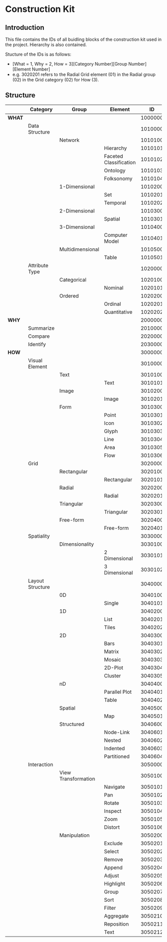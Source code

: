 # Construction Kit

## Introduction

This file contains the IDs of all buidling blocks of the construction kit used in the project. Hierarchy is also contained.

Stucture of the IDs is as follows:

* [What = 1, Why = 2, How = 3][Category Number][Group Number][Element Number]
* e.g. 3020201 refers to the Radial Grid element (01) in the Radial group (02) in the Grid category (02) for How (3).

## Structure

|  |Category|Group|Element|ID|
|--|--|--|--|--|
|**WHAT**|||		|1000000|
||Data Structure||	|1010000|
|||Network|		|1010100|
||||Hierarchy		|1010101|
||||Faceted Classification|1010102|
||||Ontology		|1010103|
||||Folksonomy		|1010104|
|||1-Dimensional|	|1010200|
||||Set			|1010201|
||||Temporal		|1010202|
|||2-Dimensional|	|1010300|
||||Spatial		|1010301|
|||3-Dimensional|	|1010400|
||||Computer Model	|1010401|
|||Multidimensional|	|1010500|
||||Table		|1010501|
||Attribute Type||	|1020000|
|||Categorical|		|1020100|
||||Nominal		|1020101|
|||Ordered|		|1020200|
||||Ordinal		|1020201|
||||Quantitative	|1020202|
|**WHY**|||		|2000000|
||Summarize||		|2010000|
||Compare||		|2020000|
||Identify||		|2030000|
|**HOW**|||		|3000000|
||Visual Element||	|3010000|
|||Text|		|3010100|	
||||Text		|3010101|
|||Image|		|3010200|
||||Image		|3010201|
|||Form|		|3010300|
||||Point		|3010301|
||||Icon		|3010302|
||||Glyph		|3010303|
||||Line		|3010304|
||||Area		|3010305|
||||Flow		|3010306|
||Grid||		|3020000|
|||Rectangular|		|3020100|
||||Rectangular		|3020101|
|||Radial|		|3020200|
||||Radial		|3020201|
|||Triangular|		|3020300|
||||Triangular		|3020301|
|||Free-form|		|3020400|
||||Free-form		|3020401|
||Spatiality||		|3030000|
|||Dimensionality|	|3030100|
||||2 Dimensional	|3030101|
||||3 Dimensional	|3030102|
||Layout Structure||	|3040000|
|||0D|			|3040100|
||||Single		|3040101|
|||1D|			|3040200|
||||List		|3040201|
||||Tiles		|3040202|
|||2D|			|3040300|
||||Bars		|3040301|
||||Matrix		|3040302|
||||Mosaic		|3040303|
||||2D-Plot		|3040304|
||||Cluster		|3040305|
|||nD|			|3040400|
||||Parallel Plot	|3040401|
||||Table		|3040402|
|||Spatial|		|3040500|
||||Map			|3040501|
|||Structured|		|3040600|
||||Node-Link		|3040601|
||||Nested		|3040602|
||||Indented		|3040603|
||||Partitioned		|3040604|
||Interaction||		|3050000|
|||View Transformation|	|3050100|
||||Navigate		|3050101|
||||Pan			|3050102|
||||Rotate		|3050103|
||||Inspect		|3050104|
||||Zoom		|3050105|
||||Distort		|3050106|
|||Manipulation|	|3050200|
||||Exclude		|3050201|
||||Select		|3050202|
||||Remove		|3050203|
||||Append		|3050204|
||||Adjust		|3050205|
||||Highlight		|3050206|
||||Group		|3050207|
||||Sort		|3050208|
||||Filter		|3050209|
||||Aggregate		|3050210|
||||Reposition		|3050211|
||||Text		|3050212|
